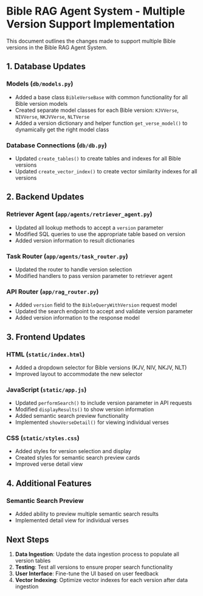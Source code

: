 # Bible RAG Agent System - Multiple Version Support Implementation

This document outlines the changes made to support multiple Bible versions in the Bible RAG Agent System.

## 1. Database Updates

### Models (`db/models.py`)

- Added a base class `BibleVerseBase` with common functionality for all Bible version models
- Created separate model classes for each Bible version: `KJVVerse`, `NIVVerse`, `NKJVVerse`, `NLTVerse`
- Added a version dictionary and helper function `get_verse_model()` to dynamically get the right model class

### Database Connections (`db/db.py`)

- Updated `create_tables()` to create tables and indexes for all Bible versions
- Updated `create_vector_index()` to create vector similarity indexes for all versions

## 2. Backend Updates

### Retriever Agent (`app/agents/retriever_agent.py`)

- Updated all lookup methods to accept a `version` parameter
- Modified SQL queries to use the appropriate table based on version
- Added version information to result dictionaries

### Task Router (`app/agents/task_router.py`)

- Updated the router to handle version selection
- Modified handlers to pass version parameter to retriever agent

### API Router (`app/rag_router.py`)

- Added `version` field to the `BibleQueryWithVersion` request model
- Updated the search endpoint to accept and validate version parameter
- Added version information to the response model

## 3. Frontend Updates

### HTML (`static/index.html`)

- Added a dropdown selector for Bible versions (KJV, NIV, NKJV, NLT)
- Improved layout to accommodate the new selector

### JavaScript (`static/app.js`)

- Updated `performSearch()` to include version parameter in API requests
- Modified `displayResults()` to show version information
- Added semantic search preview functionality
- Implemented `showVerseDetail()` for viewing individual verses

### CSS (`static/styles.css`)

- Added styles for version selection and display
- Created styles for semantic search preview cards
- Improved verse detail view

## 4. Additional Features

### Semantic Search Preview

- Added ability to preview multiple semantic search results
- Implemented detail view for individual verses

## Next Steps

1. **Data Ingestion**: Update the data ingestion process to populate all version tables
2. **Testing**: Test all versions to ensure proper search functionality
3. **User Interface**: Fine-tune the UI based on user feedback
4. **Vector Indexing**: Optimize vector indexes for each version after data ingestion
